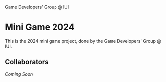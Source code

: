 Game Developers' Group @ IUI
# Mini Game 2024
This is the 2024 mini game project, done by the Game Developers' Group @ IUI.

## Collaborators
*Coming Soon*
